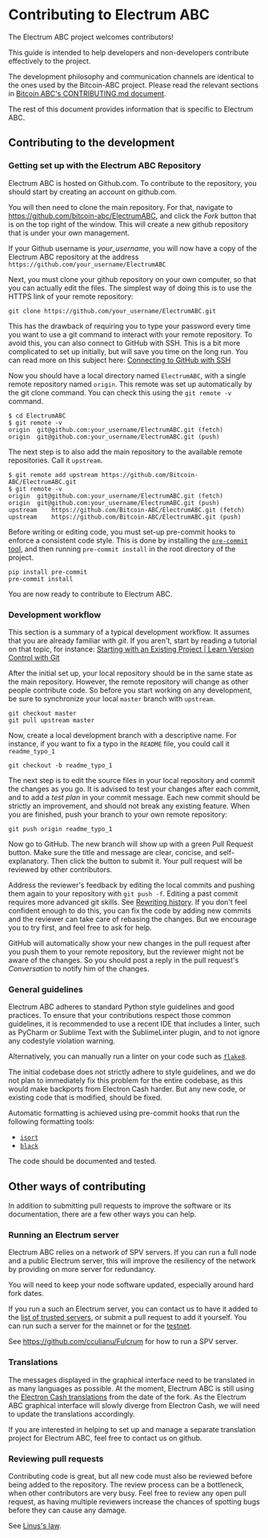 # Contributing to Electrum ABC

The Electrum ABC project welcomes contributors!

This guide is intended to help developers and non-developers contribute effectively to the project.

The development philosophy and communication channels are identical to the ones
used by the Bitcoin-ABC project. Please read the relevant sections in
[Bitcoin ABC's CONTRIBUTING.md document](https://github.com/Bitcoin-ABC/bitcoin-abc/blob/master/CONTRIBUTING.md).

The rest of this document provides information that is specific to
Electrum ABC.

## Contributing to the development

### Getting set up with the Electrum ABC Repository

Electrum ABC is hosted on Github.com. To contribute to the repository,
you should start by creating an account on github.com.

You will then need to clone the main repository. For that, navigate to
https://github.com/bitcoin-abc/ElectrumABC, and click the *Fork* button
that is on the top right of the window. This will create a new github
repository that is under your own management.

If your Github username is *your_username*, you will now have a copy of
the Electrum ABC repository at the address
`https://github.com/your_username/ElectrumABC`

Next, you must clone your github repository on your own computer,
so that you can actually edit the files. The simplest way
of doing this is to use the HTTPS link of your remote repository:

```shell
git clone https://github.com/your_username/ElectrumABC.git
```

This has the drawback of requiring you to type your password every time
you want to use a git command to interact with your remote repository.
To avoid this, you can also connect to GitHub with SSH. This is a bit more
complicated to set up initially, but will save you time on the long run.
You can read more on this subject here:
[Connecting to GitHub with SSH](https://docs.github.com/en/free-pro-team@latest/github/authenticating-to-github/connecting-to-github-with-ssh)

Now you should have a local directory named `ElectrumABC`, with a single
remote repository named `origin`. This remote was set up automatically by
the git clone command. You can check this using the `git remote -v` command.

```shell
$ cd ElectrumABC
$ git remote -v
origin	git@github.com:your_username/ElectrumABC.git (fetch)
origin	git@github.com:your_username/ElectrumABC.git (push)
```

The next step is to also add the main repository to the available
remote repositories. Call it `upstream`.

```shell
$ git remote add upstream https://github.com/Bitcoin-ABC/ElectrumABC.git
$ git remote -v
origin	git@github.com:your_username/ElectrumABC.git (fetch)
origin	git@github.com:your_username/ElectrumABC.git (push)
upstream	https://github.com/Bitcoin-ABC/ElectrumABC.git (fetch)
upstream	https://github.com/Bitcoin-ABC/ElectrumABC.git (push)
```

Before writing or editing code, you must set-up pre-commit hooks to enforce
a consistent code style.
This is done by installing the  [`pre-commit` tool](https://pre-commit.com/), and
then running `pre-commit install` in the root directory of the project.

```shell
pip install pre-commit
pre-commit install
```

You are now ready to contribute to Electrum ABC.

### Development workflow

This section is a summary of a typical development workflow. It assumes that
you are already familiar with *git*. If you aren't, start by reading a tutorial
on that topic, for instance:
[Starting with an Existing Project | Learn Version Control with Git](https://www.git-tower.com/learn/git/ebook/en/command-line/basics/working-on-your-project/#start)

After the initial set up, your local repository should be in the same
state as the main repository. However, the remote repository will change
as other people contribute code. So before you start working on any
development, be sure to synchronize your local `master` branch with `upstream`.

```shell
git checkout master
git pull upstream master
```

Now, create a local development branch with a descriptive name. For instance,
if you want to fix a typo in the `README` file, you could call it
`readme_typo_1`

```shell
git checkout -b readme_typo_1
```

The next step is to edit the source files in your local repository and
commit the changes as you go. It is advised to test your changes after
each commit, and to add a *test plan* in your commit message.
Each new commit should be strictly an improvement, and should not break
any existing feature. When you are finished, push your
branch to your own remote repository:

```shell
git push origin readme_typo_1
```

Now go to GitHub. The new branch will show up with a green Pull Request button.
Make sure the title and message are clear, concise, and self-explanatory.
Then click the button to submit it. Your pull request will be reviewed by
other contributors.

Address the reviewer's feedback by editing the local commits and pushing them
again to your repository with `git push -f`. Editing a past commit requires
more advanced git skills. See
[Rewriting history](https://www.atlassian.com/git/tutorials/rewriting-history/git-rebase).
If you don't feel confident enough to do this, you can fix the code by adding new
commits and the reviewer can take care of rebasing the changes.
But we encourage you to try first, and feel free to ask for help.

GitHub will automatically show your new changes in the pull request after you push
them to your remote repository, but the reviewer might not be aware of the changes.
So you should post a reply in the pull request's *Conversation* to notify him of
the changes.

### General guidelines

Electrum ABC adheres to standard Python style guidelines and good practices.
To ensure that your contributions respect those common guidelines, it is
recommended to use a recent IDE that includes a linter, such as PyCharm
or Sublime Text with the SublimeLinter plugin, and to not ignore any
codestyle violation warning.

Alternatively, you can manually run a linter on your code such as
[`flake8`](https://pypi.org/project/flake8/).

The initial codebase does not strictly adhere to style guidelines, and we do
not plan to immediately fix this problem for the entire codebase, as this would
make backports from Electron Cash harder. But any new code, or existing code
that is modified, should be fixed.

Automatic formatting is achieved using pre-commit hooks that run the following
formatting tools:
- [`isort`](https://pycqa.github.io/isort/)
- [`black`](https://github.com/psf/black)

The code should be documented and tested.

## Other ways of contributing

In addition to submitting pull requests to improve the software or its documentation,
there are a few other ways you can help.

### Running an Electrum server

Electrum ABC relies on a network of SPV servers. If you can run a full node and
a public Electrum server, this will improve the resiliency of the network by
providing on more server for redundancy.

You will need to keep your node software updated, especially around hard fork dates.

If you run a such an Electrum server, you can contact us to have it added
to the [list of trusted servers](./electroncash/servers.json), or submit
a pull request to add it yourself. You can run such a server for the mainnet
or for the [testnet](./electroncash/servers.json).

See https://github.com/cculianu/Fulcrum for how to run a SPV server.

### Translations

The messages displayed in the graphical interface need to be translated in
as many languages as possible. At the moment, Electrum ABC is still using the
[Electron Cash translations](https://crowdin.com/project/electron-cash) from
the date of the fork. As the Electrum ABC graphical interface will slowly
diverge from Electron Cash, we will need to update the translations
accordingly.

If you are interested in helping to set up and manage a separate translation
project for Electrum ABC, feel free to contact us on github.

### Reviewing pull requests

Contributing code is great, but all new code must also be reviewed before being
added to the repository. The review process can be a bottleneck, when other
contributors are very busy. Feel free to review any open pull request, as
having multiple reviewers increase the chances of spotting bugs before they
can cause any damage.

See [Linus's law](https://en.wikipedia.org/wiki/Linus%27s_law).
